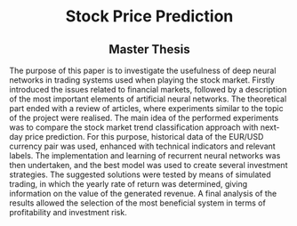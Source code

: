 <h1><center>Stock Price Prediction</center></h1>
<h2><center>Master Thesis</center></h2>

The purpose of this paper is to investigate the usefulness of deep neural networks in
trading systems used when playing the stock market. Firstly introduced the issues related to
financial markets, followed by a description of the most important elements of artificial
neural networks. The theoretical part ended with a review of articles, where experiments
similar to the topic of the project were realised.
The main idea of the performed experiments was to compare the stock market trend
classification approach with next-day price prediction. For this purpose, historical data of
the EUR/USD currency pair was used, enhanced with technical indicators and relevant
labels. The implementation and learning of recurrent neural networks was then undertaken,
and the best model was used to create several investment strategies. The suggested solutions
were tested by means of simulated trading, in which the yearly rate of return was determined,
giving information on the value of the generated revenue. A final analysis of the results
allowed the selection of the most beneficial system in terms of profitability and investment
risk.
